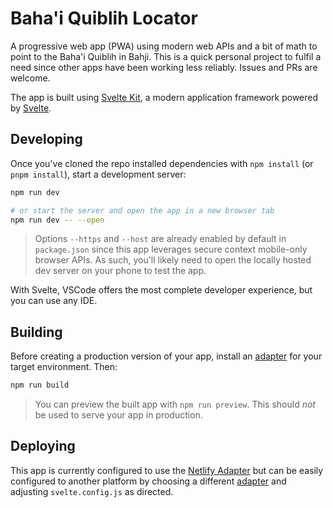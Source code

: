# Baha'i Quiblih Locator

A progressive web app (PWA) using modern web APIs and a bit of math to point to the Baha'i Quiblih in Bahji. This is a quick personal project to fulfil a need since other apps have been working less reliably. Issues and PRs are welcome.

The app is built using [Svelte Kit](https://kit.svelte.dev/), a modern application framework powered by [Svelte](https://svelte.dev/).

## Developing

Once you've cloned the repo installed dependencies with `npm install` (or `pnpm install`), start a development server:

```bash
npm run dev

# or start the server and open the app in a new browser tab
npm run dev -- --open
```

> Options `--https` and `--host` are already enabled by default in `package.json` since this app leverages secure context mobile-only browser APIs. As such, you'll likely need to open the locally hosted dev server on your phone to test the app.

With Svelte, VSCode offers the most complete developer experience, but you can use any IDE.

## Building

Before creating a production version of your app, install an [adapter](https://kit.svelte.dev/docs#adapters) for your target environment. Then:

```bash
npm run build
```

> You can preview the built app with `npm run preview`. This should _not_ be used to serve your app in production.

## Deploying

This app is currently configured to use the [Netlify Adapter](https://github.com/sveltejs/kit/tree/master/packages/adapter-netlify) but can be easily configured to another platform by choosing a different [adapter](https://kit.svelte.dev/docs#adapters) and adjusting `svelte.config.js` as directed.

